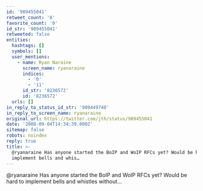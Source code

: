 ```yaml
---
id: '909455041'
retweet_count: '0'
favorite_count: '0'
id_str: '909455041'
retweeted: false
entities:
  hashtags: []
  symbols: []
  user_mentions:
    - name: Ryan Naraine
      screen_name: ryanaraine
      indices:
        - '0'
        - '11'
      id_str: '8236572'
      id: '8236572'
  urls: []
in_reply_to_status_id_str: '909449748'
in_reply_to_screen_name: ryanaraine
original_url: https://twitter.com/jth/status/909455041
date: '2008-09-04T14:34:39.000Z'
sitemap: false
robots: noindex
reply: true
title: >-
  @ryanaraine Has anyone started the BoIP and WoIP RFCs yet? Would be hard to
  implement bells and whis…
---
```


@ryanaraine Has anyone started the BoIP and WoIP RFCs yet? Would be hard to implement bells and whistles without...